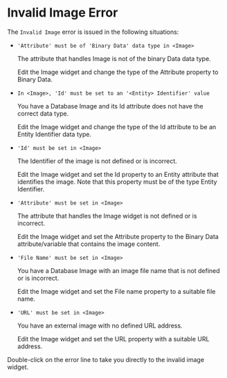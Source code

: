 # Invalid Image Error

The `Invalid Image` error is issued in the following situations:

* `'Attribute' must be of 'Binary Data' data type in <Image>`
  
    The attribute that handles Image is not of the binary Data data type.

    Edit the Image widget and change the type of the Attribute property to Binary Data.

* `In <Image>, 'Id' must be set to an '<Entity> Identifier' value`
  
    You have a Database Image and its Id attribute does not have the correct data type.

    Edit the Image widget and change the type of the Id attribute to be an Entity Identifier data type.

* `'Id' must be set in <Image>`
  
    The Identifier of the image is not defined or is incorrect.

    Edit the Image widget and set the Id property to an Entity attribute that identifies the image. Note that this property must be of the type Entity Identifier.

* `'Attribute' must be set in <Image>`
  
    The attribute that handles the Image widget is not defined or is incorrect.

    Edit the Image widget and set the Attribute property to the Binary Data attribute/variable that contains the image content.

* `'File Name' must be set in <Image>`
  
    You have a Database Image with an image file name that is not defined or is incorrect.

    Edit the Image widget and set the File name property to a suitable file name.

* `'URL' must be set in <Image>`
  
    You have an external image with no defined URL address.

    Edit the Image widget and set the URL property with a suitable URL address.

Double-click on the error line to take you directly to the invalid image widget.
